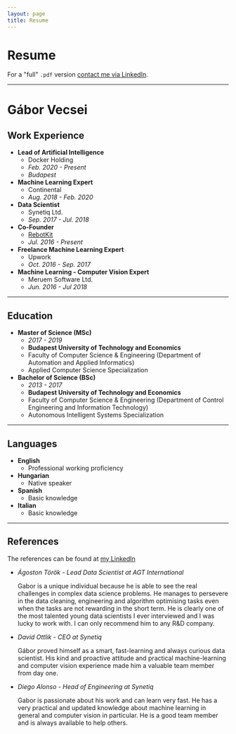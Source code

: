 ```yaml
---
layout: page
title: Resume
---
```


# Resume

For a "full" `.pdf` version [contact me via LinkedIn](https://www.linkedin.com/in/gaborvecsei/).

---

# Gábor Vecsei

## Work Experience

- **Lead of Artificial Intelligence**
	- Docker Holding
	- *Feb. 2020 - Present*
	- *Budapest*
- **Machine Learning Expert**
	- Continental
	- *Aug. 2018 - Feb. 2020*
- **Data Scientist**
	- Synetiq Ltd.
	- *Sep. 2017 - Jul. 2018*
- **Co-Founder**
	- [RebotKit](https://rebotkit.net)
	- *Jul. 2016 - Present*
- **Freelance Machine Learning Expert**
	- Upwork
	- *Oct. 2016 - Sep. 2017*
- **Machine Learning - Computer Vision Expert**
	- Meruem Software Ltd.
	- *Jun. 2016 - Jul 2018*

---

## Education

- **Master of Science (MSc)**
	- *2017 - 2019*
	- **Budapest University of Technology and Economics**
	- Faculty of Computer Science & Engineering (Department of Automation and Applied Informatics)
	- Applied Computer Science Specialization
- **Bachelor of Science (BSc)**
	- *2013 - 2017*
	- **Budapest University of Technology and Economics**
	- Faculty of Computer Science & Engineering (Department of Control Engineering and Information Technology)
	- Autonomous Intelligent Systems Specialization

---

## Languages

- **English**
	- Professional working proficiency
- **Hungarian**
	- Native speaker
- **Spanish**
	- Basic knowledge
- **Italian**
	- Basic knowledge

---

## References

The references can be found at [my LinkedIn](https://www.linkedin.com/in/gaborvecsei/)

<ul>
	<li><i>Ágoston Török - Lead Data Scientist at AGT International</i><p>Gabor is a unique individual because he is able to see the real challenges in complex data science problems. He manages to persevere in the data cleaning, engineering and algorithm optimising tasks even when the tasks are not rewarding in the short term. He is clearly one of the most talented young data scientists I ever interviewed and I was lucky to work with. I can only recommend him to any R&D company.</p></li>
	<li><i>David Ottlik - CEO at Synetiq</i><p>Gábor proved himself as a smart, fast-learning and always curious data scientist. His kind and proactive attitude and practical machine-learning and computer vision experience made him a valuable team member from day one.</p></li>
	<li><i>Diego Alonso - Head of Engineering at Synetiq</i><p>Gabor is passionate about his work and can learn very fast. He has a very practical and updated knowledge about machine learning in general and computer vision in particular. He is a good team member and is always available to help others.</p></li>
</ul>
